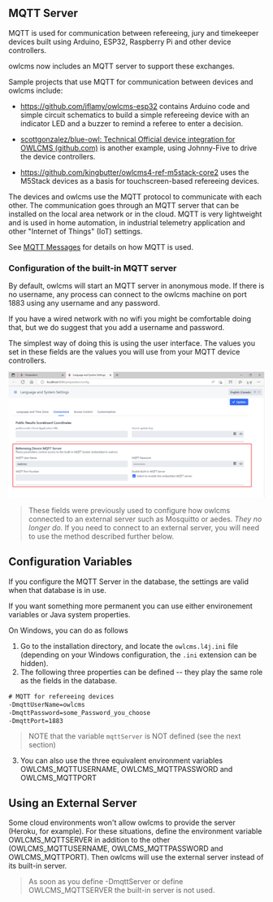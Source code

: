 ## MQTT Server

MQTT is used for communication between refereeing, jury and timekeeper devices built using Arduino, ESP32, Raspberry Pi and other device controllers.

owlcms now includes an MQTT server to support these exchanges.

Sample projects that use MQTT for communication between devices and owlcms include:

- https://github.com/jflamy/owlcms-esp32 contains Arduino code and simple circuit schematics to build a simple refereeing device with an indicator LED and a buzzer to remind a referee to enter a decision.

- [scottgonzalez/blue-owl: Technical Official device integration for OWLCMS (github.com)](https://github.com/scottgonzalez/blue-owl) is another example, using Johnny-Five to drive the device controllers.
- https://github.com/kingbutter/owlcms4-ref-m5stack-core2 uses the M5Stack devices as a basis for touchscreen-based refereeing devices.

The devices and owlcms use the MQTT protocol to communicate with each other.  The communication goes through an MQTT server that can be installed on the local area network or in the cloud.  MQTT is very lightweight and is used in home automation, in industrial telemetry application and other "Internet of Things" (IoT) settings.

See [MQTT Messages](MQTTMessages) for details on how MQTT is used.



### Configuration of the built-in MQTT server

By default, owlcms will start an MQTT server in anonymous mode. If there is no username,  any process can connect to the owlcms machine on port 1883 using any username and any password.

If you have a wired network with no wifi you might be comfortable doing that, but we do suggest that you add a  username and password.

The simplest way of doing this is using the user interface.  The values you set in these fields are the values you will use from your MQTT device controllers.

![](nimg/2120AdvancedSystemSettings/30.png)

> These fields were previously used to configure how owlcms connected to an external server such as Mosquitto or aedes.  *They no longer do.*  If you need to connect to an external server, you will need to use the method described further below.



## Configuration Variables

If you configure the MQTT Server in the database, the settings are valid when that database is in use.

If you want something more permanent you can use either environement variables or Java system properties.

On Windows, you can do as follows

1. Go to the installation directory, and locate the `owlcms.l4j.ini` file (depending on your Windows configuration, the `.ini` extension can be hidden).  
2. The following three properties can be defined -- they play the same role as the fields in the database.

```
# MQTT for refereeing devices
-DmqttUserName=owlcms
-DmqttPassword=some_Password_you_choose
-DmqttPort=1883
```

> NOTE that the variable `mqttServer` is NOT defined (see the next section)

3. You can also use the three equivalent environment variables OWLCMS_MQTTUSERNAME, OWLCMS_MQTTPASSWORD and OWLCMS_MQTTPORT



## Using an External Server

Some cloud environments won't allow owlcms to provide the server (Heroku, for example).  For these situations, define the environment variable OWLCMS_MQTTSERVER in addition to the other (OWLCMS_MQTTUSERNAME, OWLCMS_MQTTPASSWORD and OWLCMS_MQTTPORT).  Then owlcms will use the external server instead of its built-in server. 

> As soon as you define -DmqttServer or define OWLCMS_MQTTSERVER the built-in server is not used.


